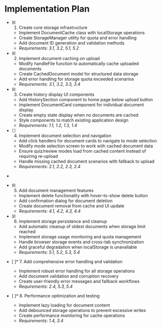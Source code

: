# Implementation Plan

- [x] 1. Create core storage infrastructure





  - Implement DocumentCache class with localStorage operations
  - Create StorageManager utility for quota and error handling
  - Add document ID generation and validation methods
  - _Requirements: 3.1, 3.2, 5.1, 5.2_

- [x] 2. Implement document caching on upload





  - Modify handleFile function to automatically cache uploaded documents
  - Create CachedDocument model for structured data storage
  - Add error handling for storage quota exceeded scenarios
  - _Requirements: 3.1, 3.2, 3.3, 3.4_

- [x] 3. Create history display UI components





  - Add HistorySection component to home page below upload button
  - Implement DocumentCard component for individual document display
  - Create empty state display when no documents are cached
  - Style components to match existing application design
  - _Requirements: 1.1, 1.2, 1.3, 1.4_

- [ ] 4. Implement document selection and navigation









  - Add click handlers for document cards to navigate to mode selection
  - Modify mode selection screen to work with cached document data
  - Ensure quiz/review modes load from cached content instead of requiring re-upload
  - Handle missing cached document scenarios with fallback to upload
  - _Requirements: 2.1, 2.2, 2.3, 2.4_
-

- [x] 5. Add document management features




  - Implement delete functionality with hover-to-show delete button
  - Add confirmation dialog for document deletion
  - Create document removal from cache and UI update
  - _Requirements: 4.1, 4.2, 4.3, 4.4_

- [x] 6. Implement storage persistence and cleanup





  - Add automatic cleanup of oldest documents when storage limit reached
  - Implement storage usage monitoring and quota management
  - Handle browser storage events and cross-tab synchronization
  - Add graceful degradation when localStorage is unavailable
  - _Requirements: 5.1, 5.2, 5.3, 5.4_

- [ ]* 7. Add comprehensive error handling and validation
  - Implement robust error handling for all storage operations
  - Add document validation and corruption recovery
  - Create user-friendly error messages and fallback workflows
  - _Requirements: 2.4, 5.3, 5.4_

- [ ]* 8. Performance optimization and testing
  - Implement lazy loading for document content
  - Add debounced storage operations to prevent excessive writes
  - Create performance monitoring for cache operations
  - _Requirements: 1.4, 3.4_